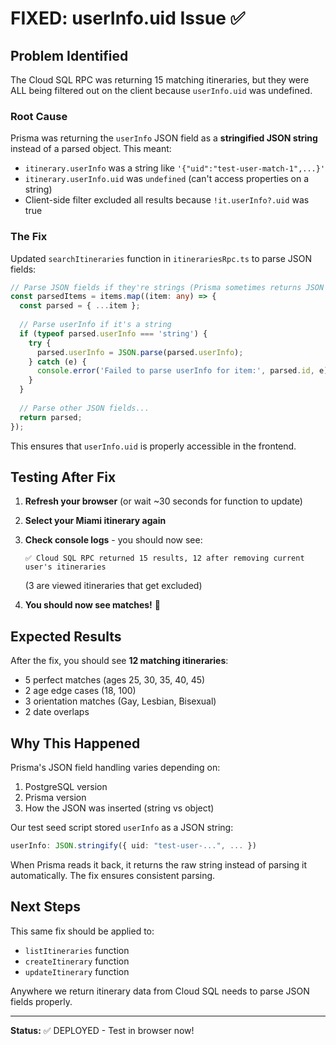 # FIXED: userInfo.uid Issue ✅

## Problem Identified

The Cloud SQL RPC was returning 15 matching itineraries, but they were ALL being filtered out on the client because `userInfo.uid` was undefined.

### Root Cause
Prisma was returning the `userInfo` JSON field as a **stringified JSON string** instead of a parsed object. This meant:
- `itinerary.userInfo` was a string like `'{"uid":"test-user-match-1",...}'`
- `itinerary.userInfo.uid` was `undefined` (can't access properties on a string)
- Client-side filter excluded all results because `!it.userInfo?.uid` was true

### The Fix

Updated `searchItineraries` function in `itinerariesRpc.ts` to parse JSON fields:

```typescript
// Parse JSON fields if they're strings (Prisma sometimes returns JSON as strings)
const parsedItems = items.map((item: any) => {
  const parsed = { ...item };
  
  // Parse userInfo if it's a string
  if (typeof parsed.userInfo === 'string') {
    try {
      parsed.userInfo = JSON.parse(parsed.userInfo);
    } catch (e) {
      console.error('Failed to parse userInfo for item:', parsed.id, e);
    }
  }
  
  // Parse other JSON fields...
  return parsed;
});
```

This ensures that `userInfo.uid` is properly accessible in the frontend.

## Testing After Fix

1. **Refresh your browser** (or wait ~30 seconds for function to update)
2. **Select your Miami itinerary again**
3. **Check console logs** - you should now see:
   ```
   ✅ Cloud SQL RPC returned 15 results, 12 after removing current user's itineraries
   ```
   (3 are viewed itineraries that get excluded)

4. **You should now see matches!** 🎉

## Expected Results

After the fix, you should see **12 matching itineraries**:
- 5 perfect matches (ages 25, 30, 35, 40, 45)
- 2 age edge cases (18, 100)
- 3 orientation matches (Gay, Lesbian, Bisexual)
- 2 date overlaps

## Why This Happened

Prisma's JSON field handling varies depending on:
1. PostgreSQL version
2. Prisma version
3. How the JSON was inserted (string vs object)

Our test seed script stored `userInfo` as a JSON string:
```typescript
userInfo: JSON.stringify({ uid: "test-user-...", ... })
```

When Prisma reads it back, it returns the raw string instead of parsing it automatically. The fix ensures consistent parsing.

## Next Steps

This same fix should be applied to:
- `listItineraries` function
- `createItinerary` function  
- `updateItinerary` function

Anywhere we return itinerary data from Cloud SQL needs to parse JSON fields properly.

---

**Status:** ✅ DEPLOYED - Test in browser now!
